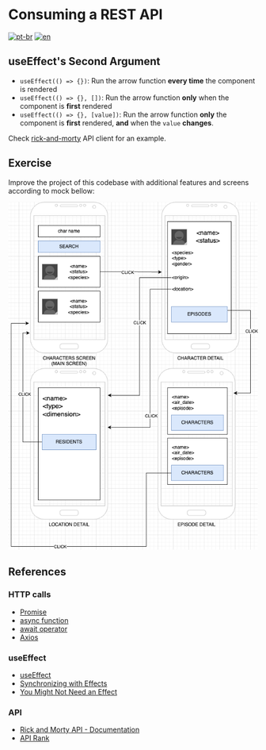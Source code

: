 # Consuming a REST API
[![pt-br](https://img.shields.io/badge/lang-pt--br-green.svg)](./README.md)
[![en](https://img.shields.io/badge/lang-en-red.svg)](./README-en.md)

## useEffect's Second Argument
- `useEffect(() => {})`: Run the arrow function **every time** the component is rendered
- `useEffect(() => {}, [])`: Run the arrow function **only** when the component is **first** rendered
- `useEffect(() => {}, [value])`: Run the arrow function **only** the component is **first** rendered, **and** when the `value` **changes**.

Check [rick-and-morty](./src/component/api/rick-and-morty/index.js) API client for an example.

## Exercise

Improve the project of this codebase with additional features and screens according to mock bellow:

![Exercise](../assets/exerciseMock.drawio.png)

## References
### HTTP calls
- [Promise](https://developer.mozilla.org/pt-BR/docs/Web/JavaScript/Reference/Global_Objects/Promise)
- [async function](https://developer.mozilla.org/en-US/docs/Web/JavaScript/Reference/Statements/async_function)
- [await operator](https://developer.mozilla.org/en-US/docs/Web/JavaScript/Reference/Operators/await)
- [Axios](https://axios-http.com/ptbr/docs/intro)

### useEffect
- [useEffect](https://react.dev/reference/react/useEffect)
- [Synchronizing with Effects](https://react.dev/learn/synchronizing-with-effects)
- [You Might Not Need an Effect](https://react.dev/learn/you-might-not-need-an-effect)

### API
- [Rick and Morty API - Documentation](https://rickandmortyapi.com/documentation)
- [API Rank](https://apirank.dev/)